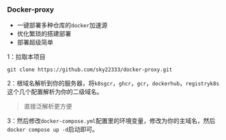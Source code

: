 ### Docker-proxy

- 一键部署多种仓库的`docker`加速源
- 优化繁琐的搭建部署
- 部署超级简单

1：拉取本项目
```
git clone https://github.com/sky22333/docker-proxy.git
```

2：根域名解析到你的服务器，将`k8sgcr`，`ghcr`，`gcr`，`dockerhub`，`registryk8s`这个几个配置解析为你的二级域名。

> 直接泛解析更方便

3：然后修改`docker-compose.yml`配置里的环境变量，修改为你的主域名，然后`docker compose up -d`启动即可。
